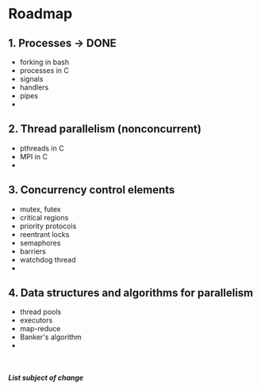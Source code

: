 # Roadmap
## 1. Processes -> DONE
- forking in bash
- processes in C
- signals
- handlers
- pipes
-

## 2. Thread parallelism (nonconcurrent)
- pthreads in C
- MPI in C
-

## 3. Concurrency control elements
- mutex, futex
- critical regions
- priority protocols
- reentrant locks
- semaphores
- barriers
- watchdog thread
-

## 4. Data structures and algorithms for parallelism
- thread pools
- executors
- map-reduce
- Banker's algorithm
- 

<br><br>
***List subject of change***